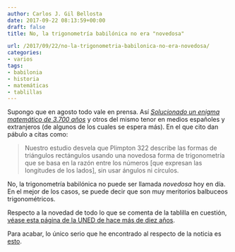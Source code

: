 ```yaml
---
author: Carlos J. Gil Bellosta
date: 2017-09-22 08:13:59+00:00
draft: false
title: No, la trigonometría babilónica no era "novedosa"

url: /2017/09/22/no-la-trigonometria-babilonica-no-era-novedosa/
categories:
- varios
tags:
- babilonia
- historia
- matemáticas
- tablillas
---
```


Supongo que en agosto todo vale en prensa. Así [_Solucionado un enigma matemático de 3.700 años_](https://elpais.com/elpais/2017/08/24/ciencia/1503599508_412430.html) y otros del mismo tenor en medios españoles y extranjeros (de algunos de los cuales se espera más). En el que cito dan pábulo a citas como:

>Nuestro estudio desvela que Plimpton 322 describe las formas de triángulos rectángulos usando una novedosa forma de trigonometría que se basa en la razón entre los números [que expresan las longitudes de los lados], sin usar ángulos ni círculos.

No, la trigonometría babilónica no puede ser llamada _novedosa_ hoy en día. En el mejor de los casos, se puede decir que son muy meritorios balbuceos trigonométricos.

Respecto a la novedad de todo lo que se comenta de la tablilla en cuestión, [véase esta página de la UNED de hace más de diez años](http://www2.uned.es/geo-1-historia-antigua-universal/ASIRIA/BABILONIA/PLIMTOM%20322.htm).

Para acabar, lo único serio que he encontrado al respecto de la noticia es [esto](https://blogs.scientificamerican.com/roots-of-unity/dont-fall-for-babylonian-trigonometry-hype/).
